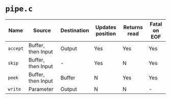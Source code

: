 # `pipe.c`

|Name|Source|Destination|Updates position|Returns read|Fatal on EOF|
|---|---|---|---|---|---|
|`accept`|Buffer, then Input|Output|Yes|Yes|Yes|
|`skip`|Buffer, then Input|-|Yes|N|Yes|
|`peek`|Buffer, then Input|Buffer|N|Yes|Yes|
|`write`|Parameter|Output|N|N|-|
